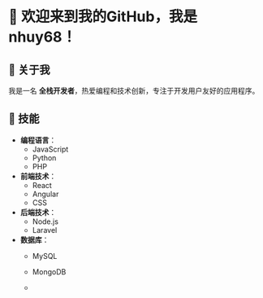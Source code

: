 # 👋 欢迎来到我的GitHub，我是 **nhuy68**！

## 👤 关于我
我是一名 **全栈开发者**，热爱编程和技术创新，专注于开发用户友好的应用程序。

## 🔧 技能
- **编程语言**：
  - JavaScript
  - Python
  - PHP
- **前端技术**：
  - React
  - Angular
  - CSS
- **后端技术**：
  - Node.js
  - Laravel
- **数据库**：
  - MySQL
  - MongoDB
 
  - 
